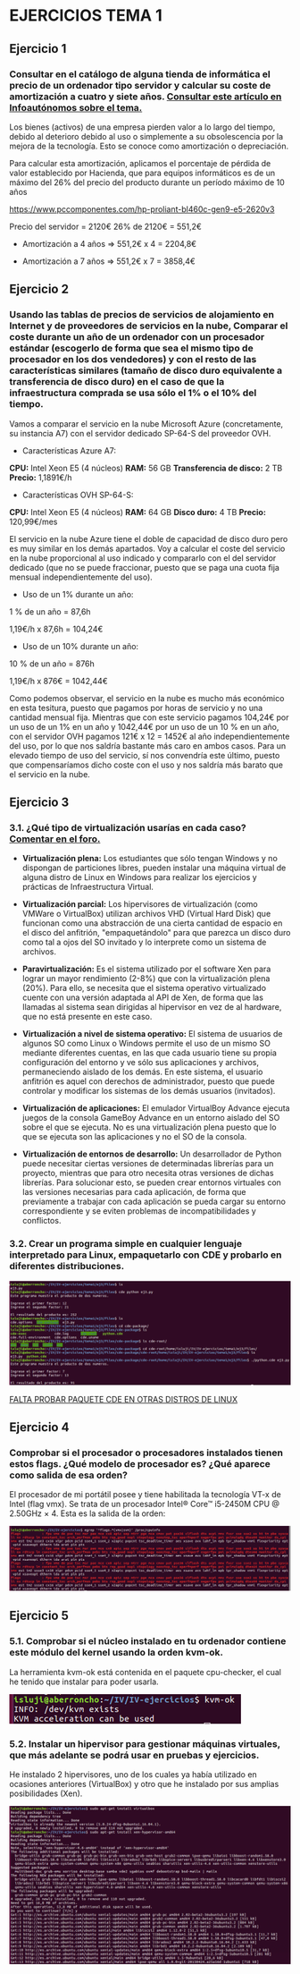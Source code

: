 # EJERCICIOS TEMA 1

## Ejercicio 1

### Consultar en el catálogo de alguna tienda de informática el precio de un ordenador tipo servidor y calcular su coste de amortización a cuatro y siete años. [Consultar este artículo en Infoautónomos sobre el tema.](http://infoautonomos.eleconomista.es/consultas-a-la-comunidad/988/)

Los bienes (activos) de una empresa pierden valor a lo largo del tiempo, debido al deterioro debido al uso o simplemente a su obsolescencia por la mejora de la tecnología. Esto se conoce como amortización o depreciación.

Para calcular esta amortización, aplicamos el porcentaje de pérdida de valor establecido por Hacienda, que para equipos informáticos es de un máximo del 26% del precio del producto durante un período máximo de 10 años

https://www.pccomponentes.com/hp-proliant-bl460c-gen9-e5-2620v3

Precio del servidor = 2120€
26% de 2120€ = 551,2€

- Amortización a 4 años => 551,2€ x 4 = 2204,8€

- Amortización a 7 años => 551,2€ x 7 = 3858,4€


## Ejercicio 2

### Usando las tablas de precios de servicios de alojamiento en Internet y de proveedores de servicios en la nube, Comparar el coste durante un año de un ordenador con un procesador estándar (escogerlo de forma que sea el mismo tipo de procesador en los dos vendedores) y con el resto de las características similares (tamaño de disco duro equivalente a transferencia de disco duro) en el caso de que la infraestructura comprada se usa sólo el 1% o el 10% del tiempo.

Vamos a comparar el servicio en la nube Microsoft Azure (concretamente, su instancia A7) con el servidor dedicado SP-64-S del proveedor OVH.

- Características Azure A7:

**CPU:** Intel Xeon E5 (4 núcleos)
**RAM:** 56 GB
**Transferencia de disco:** 2 TB
**Precio:** 1,1891€/h

- Características OVH SP-64-S:

**CPU:** Intel Xeon E5 (4 núcleos)
**RAM:** 64 GB
**Disco duro:** 4 TB
**Precio:** 120,99€/mes

El servicio en la nube Azure tiene el doble de capacidad de disco duro pero es muy similar en los demás apartados. Voy a calcular el coste del servicio en la nube proporcional al uso indicado y compararlo con el del servidor dedicado (que no se puede fraccionar, puesto que se paga una cuota fija mensual independientemente del uso).

- Uso de un 1% durante un año:

1 % de un año = 87,6h

1,19€/h x 87,6h = 104,24€

- Uso de un 10% durante un año:

10 % de un año = 876h

1,19€/h x 876€ = 1042,44€

Como podemos observar, el servicio en la nube es mucho más económico en esta tesitura, puesto que pagamos por horas de servicio y no una cantidad mensual fija. Mientras que con este servicio pagamos 104,24€ por un uso de un 1% en un año y 1042,44€ por un uso de un 10 % en un año, con el servidor OVH pagamos 121€ x 12 = 1452€ al año independientemente del uso, por lo que nos saldría bastante más caro en ambos casos. Para un elevado tiempo de uso del servicio, sí nos convendría este último, puesto que compensaríamos dicho coste con el uso y nos saldría más barato que el servicio en la nube.


## Ejercicio 3

### 3.1. ¿Qué tipo de virtualización usarías en cada caso? [Comentar en el foro.](https://github.com/JJ/IV16-17/issues/1)

- **Virtualización plena:** Los estudiantes que sólo tengan Windows y no dispongan de particiones libres, pueden instalar una máquina virtual de alguna distro de Linux en Windows para realizar los ejercicios y prácticas de Infraestructura Virtual.

- **Virtualización parcial:** Los hipervisores de virtualización (como VMWare o VirtualBox) utilizan archivos VHD (Virtual Hard Disk) que funcionan como una abstracción de una cierta cantidad de espacio en el disco del anfitrión, "empaquetándolo" para que parezca un disco duro como tal a ojos del SO invitado y lo interprete como un sistema de archivos.

- **Paravirtualización:** Es el sistema utilizado por el software Xen para lograr un mayor rendimiento (2-8%) que con la virtualización plena (20%). Para ello, se necesita que el sistema operativo virtualizado cuente con una versión adaptada al API de Xen, de forma que las llamadas al sistema sean dirigidas al hipervisor en vez de al hardware, que no está presente en este caso.

- **Virtualización a nivel de sistema operativo:** El sistema de usuarios de algunos SO como Linux o Windows permite el uso de un mismo SO mediante diferentes cuentas, en las que cada usuario tiene su propia configuración del entorno y ve sólo sus aplicaciones y archivos, permaneciendo aislado de los demás. En este sistema, el usuario anfitrión es aquel con derechos de administrador, puesto que puede controlar y modificar los sistemas de los demás usuarios (invitados).

- **Virtualización de aplicaciones:** El emulador VirtualBoy Advance ejecuta juegos de la consola GameBoy Advance en un entorno aislado del SO sobre el que se ejecuta. No es una virtualización plena puesto que lo que se ejecuta son las aplicaciones y no el SO de la consola.

- **Virtualización de entornos de desarrollo:** Un desarrollador de Python puede necesitar ciertas versiones de determinadas librerías para un proyecto, mientras que para otro necesita otras versiones de dichas librerías. Para solucionar esto, se pueden crear entornos virtuales con las versiones necesarias para cada aplicación, de forma que previamente a trabajar con cada aplicación se pueda cargar su entorno correspondiente y se eviten problemas de incompatibilidades y conflictos.


### 3.2. Crear un programa simple en cualquier lenguaje interpretado para Linux, empaquetarlo con CDE y probarlo en diferentes distribuciones.

![Creación de paquete CDE y prueba en Ubuntu](./capturas/ej3_ubuntu.png)

[FALTA PROBAR PAQUETE CDE EN OTRAS DISTROS DE LINUX]()


## Ejercicio 4

### Comprobar si el procesador o procesadores instalados tienen estos flags. ¿Qué modelo de procesador es? ¿Qué aparece como salida de esa orden?

El procesador de mi portátil posee y tiene habilitada la tecnología VT-x de Intel (flag vmx). Se trata de un procesador Intel® Core™ i5-2450M CPU @ 2.50GHz × 4. Esta es la salida de la orden:

![Resultado orden grep del ej. 4](./capturas/ej4.png)


## Ejercicio 5

### 5.1. Comprobar si el núcleo instalado en tu ordenador contiene este módulo del kernel usando la orden kvm-ok.

La herramienta kvm-ok está contenida en el paquete cpu-checker, el cual he tenido que instalar para poder usarla.

![Resultado orden kvm-ok](./capturas/ej5_1.png)

### 5.2. Instalar un hipervisor para gestionar máquinas virtuales, que más adelante se podrá usar en pruebas y ejercicios.

He instalado 2 hipervisores, uno de los cuales ya había utilizado en ocasiones anteriores (VirtualBox) y otro que he instalado por sus amplias posibilidades (Xen).

![Instalación de VirtualBox y Xen](./capturas/ej5_2.png)